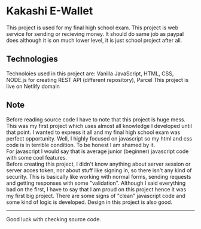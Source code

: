 # Kakashi E-Wallet

This project is used for my final high school exam. This project is web service for sending or recieving money. It should do same job as paypal does although it is on much lower level, it is just school project after all. 

## Technologies 
Technoloies used in this project are: Vanilla JavaScript, HTML, CSS, NODE.js for creating REST API (different repository), Parcel
This project is live on Netlify domain

## Note
Before reading source code I have to note that this project is huge mess. This was my first project which uses almost all knowledge I developed until that point. I wanted to express it all and my final high school exam was perfect opportunity. Well, I highly focused on javascript so my html and css code is in terrible condition. To be honest I am shamed by it. <br>
For javascript I would say that is average junior (beginner) javascript code with some cool features. <br>
Before creating this project, I didn't know anything about server session or server acces token, nor about stuff like signing in, so there isn't any kind of security. This is basically like working with normal forms, sending requests and getting responses with some "validation". 
Although I said everything bad on the first, I have to say that I am proud on this project hence it was my first big project. There are some signs of "clean" javascript code and some kind of logic is developed. Design in this project is also good.

---

Good luck with checking source code.
